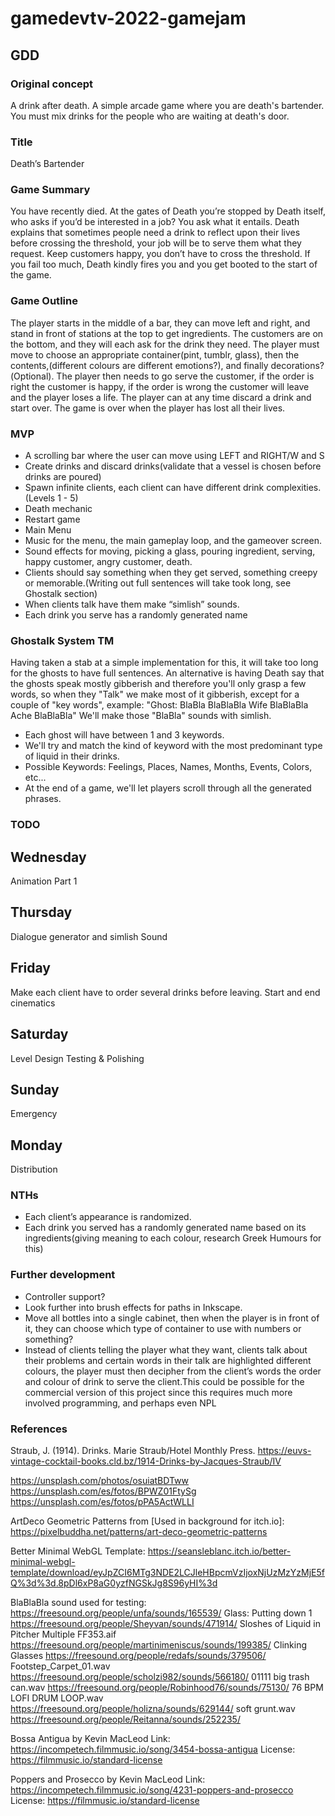 # gamedevtv-2022-gamejam

## GDD

### Original concept 
A drink after death. A simple arcade game where you are death's bartender.
You must mix drinks for the people who are waiting at death's door.

### Title 
Death’s Bartender

### Game Summary
You have recently died.
At the gates of Death you’re stopped by Death itself, who asks if you’d be interested in a job? 
You ask what it entails.
Death explains that sometimes people need a drink to reflect upon their lives before crossing the threshold,
your job will be to serve them what they request. Keep customers happy, you don’t have to cross the threshold.
If you fail too much, Death kindly fires you and you get booted to the start of the game.

### Game Outline
The player starts in the middle of a bar, they can move left and right, and stand in front of stations at the top to get ingredients. The customers are on the bottom, and they will each ask for the drink they need. The player must move to choose an appropriate container(pint, tumblr, glass), then the contents,(different colours are different emotions?), and finally decorations?(Optional). The player then needs to go serve the customer, if the order is right the customer is happy, if the order is wrong the customer will leave and the player loses a life. The player can at any time discard a drink and start over. The game is over when the player has lost all their lives.

### MVP
* A scrolling bar where the user can move using LEFT and RIGHT/W and S
* Create drinks and discard drinks(validate that a vessel is chosen before drinks are poured)
* Spawn infinite clients, each client can have different drink complexities. (Levels 1 - 5)
* Death mechanic
* Restart game
* Main Menu
* Music for the menu, the main gameplay loop, and the gameover screen.
* Sound effects for moving, picking a glass, pouring ingredient, serving, happy customer, angry customer, death.
* Clients should say something when they get served, something creepy or memorable.(Writing out full sentences will take took long, see Ghostalk section)
* When clients talk have them make “simlish” sounds.
* Each drink you serve has a randomly generated name

### Ghostalk System TM
Having taken a stab at a simple implementation for this, it will take too long for the ghosts to have full sentences.
An alternative is having Death say that the ghosts speak mostly gibberish and therefore you'll only grasp a few words,
so when they "Talk" we make most of it gibberish, except for a couple of "key words", example:
	"Ghost: BlaBla BlaBlaBla Wife BlaBlaBla Ache BlaBlaBla"
We'll make those "BlaBla" sounds with simlish.
* Each ghost will have between 1 and 3 keywords.
* We'll try and match the kind of keyword with the most predominant type of liquid in their drinks.
* Possible Keywords: Feelings, Places, Names, Months, Events, Colors, etc...
* At the end of a game, we'll let players scroll through all the generated phrases.

### TODO
## Wednesday
Animation Part 1
## Thursday
Dialogue generator and simlish
Sound
## Friday
Make each client have to order several drinks before leaving.
Start and end cinematics
## Saturday
Level Design
Testing & Polishing
## Sunday
Emergency
## Monday
Distribution

### NTHs
* Each client’s appearance is randomized.
* Each drink you served has a randomly generated name based on its ingredients(giving meaning to each colour, research Greek Humours for this)

### Further development
* Controller support?
* Look further into brush effects for paths in Inkscape.
* Move all bottles into a single cabinet, then when the player is in front of it, they can choose which type of container to use with numbers or something?
* Instead of clients telling the player what they want, clients talk about their problems and certain words in their talk are highlighted different colours, the player must then decipher from the client’s words the order and colour of drink to serve the client.This could be possible for the commercial version of this project since this requires much more involved programming, and perhaps even NPL

### References
Straub, J. (1914). Drinks. Marie Straub/Hotel Monthly Press. https://euvs-vintage-cocktail-books.cld.bz/1914-Drinks-by-Jacques-Straub/IV

https://unsplash.com/photos/osuiatBDTww
https://unsplash.com/es/fotos/BPWZ01FtySg
https://unsplash.com/es/fotos/pPA5ActWLLI

ArtDeco Geometric Patterns from [Used in background for itch.io]: https://pixelbuddha.net/patterns/art-deco-geometric-patterns

Better Minimal WebGL Template:
https://seansleblanc.itch.io/better-minimal-webgl-template/download/eyJpZCI6MTg3NDE2LCJleHBpcmVzIjoxNjUzMzYzMjE5fQ%3d%3d.8pDl6xP8aG0yzfNGSkJg8S96yHI%3d

BlaBlaBla sound used for testing:
https://freesound.org/people/unfa/sounds/165539/
 Glass: Putting down 1
https://freesound.org/people/Sheyvan/sounds/471914/
Sloshes of Liquid in Pitcher Multiple FF353.aif
https://freesound.org/people/martinimeniscus/sounds/199385/
Clinking Glasses
https://freesound.org/people/redafs/sounds/379506/
Footstep_Carpet_01.wav
https://freesound.org/people/scholzi982/sounds/566180/
01111 big trash can.wav
https://freesound.org/people/Robinhood76/sounds/75130/
76 BPM LOFI DRUM LOOP.wav
https://freesound.org/people/holizna/sounds/629144/
soft grunt.wav
https://freesound.org/people/Reitanna/sounds/252235/

Bossa Antigua by Kevin MacLeod
Link: https://incompetech.filmmusic.io/song/3454-bossa-antigua
License: https://filmmusic.io/standard-license


Poppers and Prosecco by Kevin MacLeod
Link: https://incompetech.filmmusic.io/song/4231-poppers-and-prosecco
License: https://filmmusic.io/standard-license